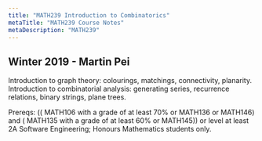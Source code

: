 ```yaml
---
title: "MATH239 Introduction to Combinatorics"
metaTitle: "MATH239 Course Notes"
metaDescription: "MATH239"
---
```

 Winter 2019 - Martin Pei
---
Introduction to graph theory: colourings, matchings, connectivity, planarity. Introduction to combinatorial analysis: generating series, recurrence relations, binary strings, plane trees.

Prereqs: (( MATH106 with a grade of at least 70% or MATH136 or MATH146) and ( MATH135 with a grade of at least 60% or MATH145)) or level at least 2A Software Engineering; Honours Mathematics students only.